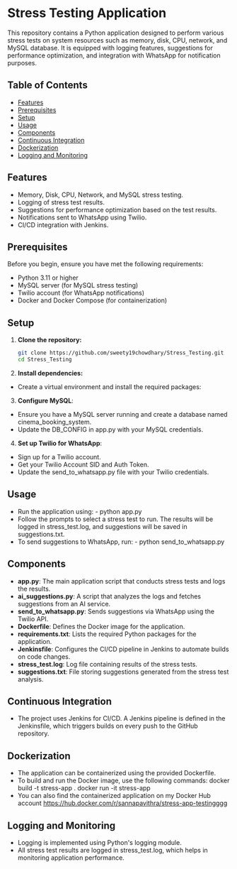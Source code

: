 # Stress Testing Application

This repository contains a Python application designed to perform various stress tests on system resources such as memory, disk, CPU, network, and MySQL database. It is equipped with logging features, suggestions for performance optimization, and integration with WhatsApp for notification purposes.

## Table of Contents

- [Features](#features)
- [Prerequisites](#prerequisites)
- [Setup](#setup)
- [Usage](#usage)
- [Components](#components)
- [Continuous Integration](#continuous-integration)
- [Dockerization](#dockerization)
- [Logging and Monitoring](#logging-and-monitoring)

## Features

- Memory, Disk, CPU, Network, and MySQL stress testing.
- Logging of stress test results.
- Suggestions for performance optimization based on the test results.
- Notifications sent to WhatsApp using Twilio.
- CI/CD integration with Jenkins.

## Prerequisites

Before you begin, ensure you have met the following requirements:

- Python 3.11 or higher
- MySQL server (for MySQL stress testing)
- Twilio account (for WhatsApp notifications)
- Docker and Docker Compose (for containerization)

## Setup

1. **Clone the repository:**

   ```bash
   git clone https://github.com/sweety19chowdhary/Stress_Testing.git
   cd Stress_Testing
   
2. **Install dependencies:**
   
- Create a virtual environment and install the required packages:
   
3. **Configure MySQL**:

- Ensure you have a MySQL server running and create a database named cinema_booking_system.
- Update the DB_CONFIG in app.py with your MySQL credentials.

4. **Set up Twilio for WhatsApp**:
   
- Sign up for a Twilio account.
- Get your Twilio Account SID and Auth Token.
- Update the send_to_whatsapp.py file with your Twilio credentials.

## Usage
- Run the application using: - python app.py
- Follow the prompts to select a stress test to run. The results will be logged in stress_test.log, and suggestions will be saved in suggestions.txt.
- To send suggestions to WhatsApp, run: - python send_to_whatsapp.py

## Components
- **app.py**: The main application script that conducts stress tests and logs the results.
- **ai_suggestions.py**: A script that analyzes the logs and fetches suggestions from an AI service.
- **send_to_whatsapp.py**: Sends suggestions via WhatsApp using the Twilio API.
- **Dockerfile**: Defines the Docker image for the application.
- **requirements.txt**: Lists the required Python packages for the application.
- **Jenkinsfile**: Configures the CI/CD pipeline in Jenkins to automate builds on code changes.
- **stress_test.log**: Log file containing results of the stress tests.
- **suggestions.txt**: File storing suggestions generated from the stress test analysis.

## Continuous Integration
- The project uses Jenkins for CI/CD. A Jenkins pipeline is defined in the Jenkinsfile, which triggers builds on every push to the GitHub repository.

## Dockerization
- The application can be containerized using the provided Dockerfile.
- To build and run the Docker image, use the following commands:
    docker build -t stress-app .
    docker run -it stress-app
- You can also find the containerized application on my Docker Hub account https://hub.docker.com/r/sannapavithra/stress-app-testingggg

## Logging and Monitoring
- Logging is implemented using Python's logging module.
- All stress test results are logged in stress_test.log, which helps in monitoring application performance.

